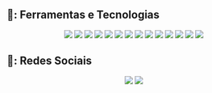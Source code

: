 ## 📓: Ferramentas e Tecnologias
  <div align="center">
    <img src="https://img.shields.io/badge/AWS-62107A?style=for-the-badge&logo=amazon-aws&logoColor=white" target="_blank"></a>
    <img src="https://img.shields.io/badge/AZURE-D96CFB?style=for-the-badge&logo=microsoftazure&logoColor=white" target="_blank"></a>
    <img src="https://img.shields.io/badge/C%23-6A357A?style=for-the-badge&logo=c-sharp&logoColor=white" target="_blank"></a>
    <img src="https://img.shields.io/badge/asp.net core-6A357A?style=for-the-badge&logo=asp.net_core&logoColor=white" target="_blank"></a>
    <img src="https://img.shields.io/badge/JavaScript-9E19C7?style=for-the-badge&logo=javascript&logoColor=white" target="_blank"></a>
    <img src="https://img.shields.io/badge/python-D96CFB?style=for-the-badge&logo=python&logoColor=white" target="_blank"></a>
    <img src="https://img.shields.io/badge/flask-D96CFB?style=for-the-badge&logo=flask&logoColor=white" target="_blank"></a>
    <img src="https://img.shields.io/badge/pandas-D96CFB?style=for-the-badge&logo=pandas&logoColor=white" target="_blank"></a>
    <img src="https://img.shields.io/badge/Node JS-6A357A?style=for-the-badge&logo=node.js&logoColor=white" target="_blank"></a>
    <img src="https://img.shields.io/badge/MYSQL-C720FA?style=for-the-badge&logo=mysql&logoColor=white" target="_blank"></a>
    <img src="https://img.shields.io/badge/MariaDB-6A357A?style=for-the-badge&logo=MariaDB&logoColor=white" target="_blank"></a>
    <img src="https://img.shields.io/badge/PostgreSQL-6A357A?style=for-the-badge&logo=PostgreSQL&logoColor=white" target="_blank"></a>
    <img src="https://img.shields.io/badge/SqlServer-6A357A?style=for-the-badge&logo=SqlServer&logoColor=white" target="_blank"></a>
    <img src="https://img.shields.io/badge/Docker-6A357A?style=for-the-badge&logo=Docker&logoColor=white" target="_blank"></a>
  </div>
  
  ##
 ## 📱: Redes Sociais
<div align="center">
 <a href="https://www.linkedin.com/in/mateus-henrique-b4bbba23b/" target="_blank"><img src="https://img.shields.io/badge/LinkedIn-C720FA?style=for-the-badge&logo=linkedin&logoColor=white" target="_blank"></a> 
  <a href = "mailto:MateusHAS.dev@gmail.com" target="_blank"><img src="https://img.shields.io/badge/-Gmail-9E19C7?style=for-the-badge&logo=gmail&logoColor=white" target="_blank"></a>
</div>
